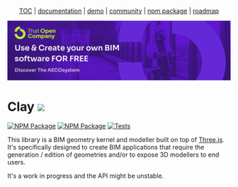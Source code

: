 <p align="center">
  <a href="https://thatopen.com/">TOC</a>
  |
  <a href="https://platform.thatopen.com/documentation">documentation</a>
  |
  <a href="https://platform.thatopen.com/app">demo</a>
  |
  <a href="https://people.thatopen.com/">community</a>
  |
  <a href="https://www.npmjs.com/package/openbim-clay">npm package</a>
  |
  <a href="https://airtable.com/appolsrsBWel2m6wr/shr4ybI6JOeHJEqkG">roadmap</a>
</p>

![cover](resources/cover.png)

<h1>Clay <img src="https://ifcjs.github.io/components/resources/favicon.ico" width="32"></h1>

[![NPM Package][npm]][npm-url]
[![NPM Package][npm-downloads]][npm-url]
[![Tests](https://github.com/IFCjs/components/actions/workflows/tests.yml/badge.svg)](https://github.com/IFCjs/components/actions/workflows/tests.yaml)

This library is a BIM geometry kernel and modeller built on top of [Three.js](https://github.com/mrdoob/three.js/). It's specifically designed to create BIM applications that require the generation / edition of geometries and/or to expose 3D modellers to end users.

It's a work in progress and the API might be unstable.


[npm]: https://img.shields.io/npm/v/openbim-clay
[npm-url]: https://www.npmjs.com/package/openbim-clay
[npm-downloads]: https://img.shields.io/npm/dw/openbim-clay
